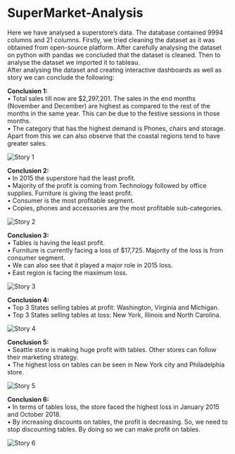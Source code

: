 # SuperMarket-Analysis

Here we have analysed a superstore’s data. The database contained 9994 columns and 21 columns. Firstly, we tried cleaning the dataset as it was obtained from open-source platform. After carefully analysing the dataset on python with pandas we concluded that the dataset is cleaned. Then to analyse the dataset we imported it to tableau.  
After analysing the dataset and creating interactive dashboards as well as story we can conclude the following:    

**Conclusion 1:**  
•	Total sales till now are $2,297,201. The sales in the end months (November and December) are highest as compared to the rest of the months in the same year. This can be due to the festive sessions in those months.  
•	The category that has the highest demand is Phones, chairs and storage. Apart from this we can also observe that the coastal regions tend to have greater sales.  

![Story 1](https://user-images.githubusercontent.com/107141644/177157696-67c5a6b0-d896-4706-b9ee-b0e36b1609ca.png) 

**Conclusion 2:**  
•	In 2015 the superstore had the least profit.   
•	Majority of the profit is coming from Technology followed by office supplies. Furniture is giving the least profit.   
•	Consumer is the most profitable segment.   
•	Copies, phones and accessories are the most profitable sub-categories.  

![Story 2](https://user-images.githubusercontent.com/107141644/177143696-a29c2128-843d-4151-bb23-dbd3eb9ea347.png)  

**Conclusion 3:**  
•	Tables is having the least profit.  
•	Furniture is currently facing a loss of $17,725. Majority of the loss is from consumer segment.  
•	We can also see that it played a major role in 2015 loss.  
•	East region is facing the maximum loss.  

![Story 3](https://user-images.githubusercontent.com/107141644/177144986-fdbbc1aa-e289-4631-b3a3-6a765258cd3c.png)  

**Conclusion 4:**  
•	Top 3 States selling tables at profit: Washington, Virginia and Michigan.  
•	Top 3 States selling tables at loss: New York, Illinois and North Carolina.  

![Story 4](https://user-images.githubusercontent.com/107141644/177150222-cfae28ec-dae9-4f79-b4f9-528433732f3b.png)  

**Conclusion 5:**  
•	Seattle store is making huge profit with tables. Other stores can follow their marketing strategy.  
•	The highest loss on tables can be seen in New York city and Philadelphia store.   

![Story 5](https://user-images.githubusercontent.com/107141644/177150883-6c89ce59-fc75-428f-8fc7-f95bccccd854.png)  

**Conclusion 6:**  
•	In terms of tables loss, the store faced the highest loss in January 2015 and October 2018.  
•	By increasing discounts on tables, the profit is decreasing. So, we need to stop discounting tables. By doing so we can make profit on tables.   

![Story 6](https://user-images.githubusercontent.com/107141644/177153141-44b08014-8e47-49ed-b1ba-4907bb3eda5b.png)


